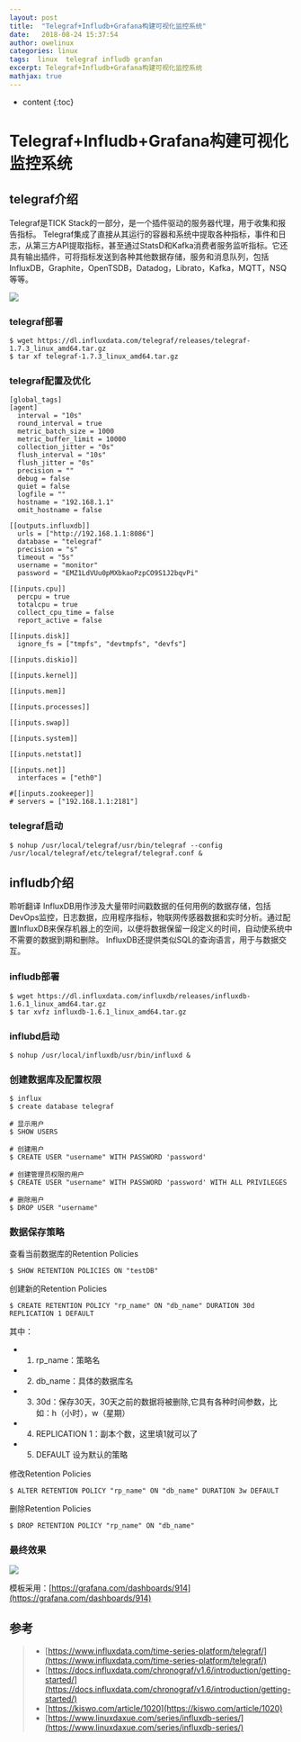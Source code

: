 ```yaml
---
layout: post
title:  "Telegraf+Infludb+Grafana构建可视化监控系统"
date:   2018-08-24 15:37:54
author: owelinux
categories: linux 
tags:  linux  telegraf infludb granfan
excerpt: Telegraf+Infludb+Grafana构建可视化监控系统
mathjax: true
---
```


* content
{:toc}

# Telegraf+Infludb+Grafana构建可视化监控系统

## telegraf介绍
Telegraf是TICK Stack的一部分，是一个插件驱动的服务器代理，用于收集和报告指标。 Telegraf集成了直接从其运行的容器和系统中提取各种指标，事件和日志，从第三方API提取指标，甚至通过StatsD和Kafka消费者服务监听指标。它还具有输出插件，可将指标发送到各种其他数据存储，服务和消息队列，包括InfluxDB，Graphite，OpenTSDB，Datadog，Librato，Kafka，MQTT，NSQ等等。

![](https://2bjee8bvp8y263sjpl3xui1a-wpengine.netdna-ssl.com/wp-content/uploads/Tick-Stack-Telegraf-2.png)

### telegraf部署
```
$ wget https://dl.influxdata.com/telegraf/releases/telegraf-1.7.3_linux_amd64.tar.gz
$ tar xf telegraf-1.7.3_linux_amd64.tar.gz
```

### telegraf配置及优化
```
[global_tags]
[agent]
  interval = "10s"
  round_interval = true
  metric_batch_size = 1000
  metric_buffer_limit = 10000
  collection_jitter = "0s"
  flush_interval = "10s"
  flush_jitter = "0s"
  precision = ""
  debug = false
  quiet = false
  logfile = ""
  hostname = "192.168.1.1"
  omit_hostname = false

[[outputs.influxdb]]
  urls = ["http://192.168.1.1:8086"]
  database = "telegraf"
  precision = "s"
  timeout = "5s"
  username = "monitor"
  password = "EMZ1LdVUu0pMXbkaoPzpCO9S1J2bqvPi"

[[inputs.cpu]]
  percpu = true
  totalcpu = true
  collect_cpu_time = false
  report_active = false

[[inputs.disk]]
  ignore_fs = ["tmpfs", "devtmpfs", "devfs"]

[[inputs.diskio]]

[[inputs.kernel]]

[[inputs.mem]]

[[inputs.processes]]

[[inputs.swap]]

[[inputs.system]]

[[inputs.netstat]]

[[inputs.net]]
  interfaces = ["eth0"]

#[[inputs.zookeeper]]
# servers = ["192.168.1.1:2181"]
```

### telegraf启动
```
$ nohup /usr/local/telegraf/usr/bin/telegraf --config /usr/local/telegraf/etc/telegraf/telegraf.conf & 
```

## infludb介绍
聆听翻译 InfluxDB用作涉及大量带时间戳数据的任何用例的数据存储，包括DevOps监控，日志数据，应用程序指标，物联网传感器数据和实时分析。通过配置InfluxDB来保存机器上的空间，以便将数据保留一段定义的时间，自动使系统中不需要的数据到期和删除。 InfluxDB还提供类似SQL的查询语言，用于与数据交互。

### infludb部署
```
$ wget https://dl.influxdata.com/influxdb/releases/influxdb-1.6.1_linux_amd64.tar.gz
$ tar xvfz influxdb-1.6.1_linux_amd64.tar.gz
```
### influbd启动
```
$ nohup /usr/local/influxdb/usr/bin/influxd &
```

### 创建数据库及配置权限
```
$ influx
$ create database telegraf

# 显示用户
$ SHOW USERS

# 创建用户
$ CREATE USER "username" WITH PASSWORD 'password'

# 创建管理员权限的用户
$ CREATE USER "username" WITH PASSWORD 'password' WITH ALL PRIVILEGES

# 删除用户
$ DROP USER "username"
```

### 数据保存策略

查看当前数据库的Retention Policies
```
$ SHOW RETENTION POLICIES ON "testDB"
```

创建新的Retention Policies
```
$ CREATE RETENTION POLICY "rp_name" ON "db_name" DURATION 30d REPLICATION 1 DEFAULT
```

其中：
* 1. rp_name：策略名
* 2. db_name：具体的数据库名
* 3. 30d：保存30天，30天之前的数据将被删除,它具有各种时间参数，比如：h（小时），w（星期）
* 4. REPLICATION 1：副本个数，这里填1就可以了
* 5. DEFAULT 设为默认的策略

修改Retention Policies
```
$ ALTER RETENTION POLICY "rp_name" ON "db_name" DURATION 3w DEFAULT
```

删除Retention Policies
```
$ DROP RETENTION POLICY "rp_name" ON "db_name"
```

### 最终效果
![](https://owelinux.github.io/images/2018-08-24-article19-linux-telegraf-infludb/telegraf-Infludb.png)

模板采用：[https://grafana.com/dashboards/914](https://grafana.com/dashboards/914)

## 参考
> * [https://www.influxdata.com/time-series-platform/telegraf/](https://www.influxdata.com/time-series-platform/telegraf/)
> * [https://docs.influxdata.com/chronograf/v1.6/introduction/getting-started/](https://docs.influxdata.com/chronograf/v1.6/introduction/getting-started/)
> * [https://kiswo.com/article/1020](https://kiswo.com/article/1020)
> * [https://www.linuxdaxue.com/series/influxdb-series/](https://www.linuxdaxue.com/series/influxdb-series/)